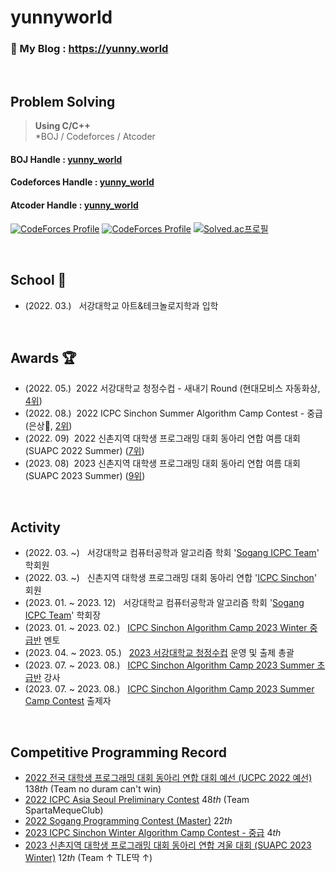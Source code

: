 # yunnyworld

### 📖 My Blog :  https://yunny.world

&nbsp;
## Problem Solving
> __Using C/C++__  
> *BOJ / Codeforces / Atcoder

#### BOJ Handle : [yunny_world](https://www.acmicpc.net/user/yunny_world) 
#### Codeforces Handle : [yunny_world](https://codeforces.com/profile/yunny_world)  
#### Atcoder Handle : [yunny_world](https://atcoder.jp/users/yunny_world)

[![CodeForces Profile](http://cf.leed.at?id=yunny)](https://codeforces.com/profile/yunny)
[![CodeForces Profile](http://cf.leed.at?id=yunny_world)](https://codeforces.com/profile/yunny_world)
[![Solved.ac프로필](http://mazassumnida.wtf/api/v2/generate_badge?boj=yunny_world)](https://solved.ac/yunny_world) 

&nbsp;
## School 🏫
- (2022. 03.) &nbsp; 서강대학교 아트&테크놀로지학과 입학

&nbsp;

## Awards 🏆
- (2022. 05.) &nbsp;2022 서강대학교 청정수컵 - 새내기 Round (현대모비스 자동화상, [4위](https://www.acmicpc.net/contest/board/796))
- (2022. 08.) &nbsp;2022 ICPC Sinchon Summer Algorithm Camp Contest - 중급 (은상🥈, [2위](https://www.acmicpc.net/contest/spotboard/842))
- (2022. 09) &nbsp;2022 신촌지역 대학생 프로그래밍 대회 동아리 연합 여름 대회 (SUAPC 2022 Summer) ([7위](https://www.acmicpc.net/contest/spotboard/840))
- (2023. 08) &nbsp;2023 신촌지역 대학생 프로그래밍 대회 동아리 연합 여름 대회 (SUAPC 2023 Summer) ([9위]())

&nbsp;

## Activity
- (2022. 03. ~) &nbsp; 서강대학교 컴퓨터공학과 알고리즘 학회 '[Sogang ICPC Team](https://icpc.team/)' 학회원
- (2022. 03. ~) &nbsp; 신촌지역 대학생 프로그래밍 대회 동아리 연합 '[ICPC Sinchon](https://icpc-sinchon.io/)' 회원
- (2023. 01. ~ 2023. 12) &nbsp; 서강대학교 컴퓨터공학과 알고리즘 학회 '[Sogang ICPC Team](https://icpc.team/)' 학회장
- (2023. 01. ~ 2023. 02.) &nbsp; [ICPC Sinchon Algorithm Camp 2023 Winter 중급반](https://icpc-sinchon.io/halloffame) 멘토
- (2023. 04. ~ 2023. 05.) &nbsp; [2023 서강대학교 청정수컵](https://www.acmicpc.net/category/847) 운영 및 출제 총괄
- (2023. 07. ~ 2023. 08.) &nbsp; [ICPC Sinchon Algorithm Camp 2023 Summer 초급반](https://icpc-sinchon.io/halloffame) 강사
- (2023. 07. ~ 2023. 08.) &nbsp; [ICPC Sinchon Algorithm Camp 2023 Summer Camp Contest](https://icpc-sinchon.io/campcontest) 출제자

&nbsp;

## Competitive Programming Record
- [2022 전국 대학생 프로그래밍 대회 동아리 연합 대회 예선 (UCPC 2022 예선)](https://www.acmicpc.net/contest/spotboard/827) 138*th* (Team no duram can't win)
- [2022 ICPC Asia Seoul Preliminary Contest](http://static.icpckorea.net/2022/scoreboard_preliminary/) 48*th* (Team SpartaMequeClub)
- [2022 Sogang Programming Contest (Master)](https://www.acmicpc.net/contest/spotboard/896) 22*th*
- [2023 ICPC Sinchon Winter Algorithm Camp Contest - 중급](https://www.acmicpc.net/contest/spotboard/948) 4*th*
- [2023 신촌지역 대학생 프로그래밍 대회 동아리 연합 겨울 대회 (SUAPC 2023 Winter)](https://www.acmicpc.net/contest/spotboard/950) 12*th* (Team ↑ TLE딱 ↑)
